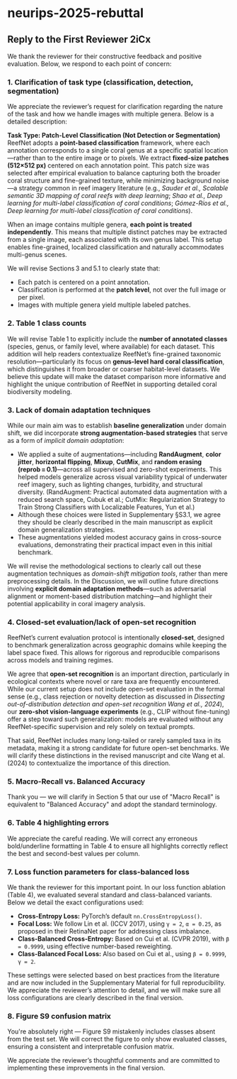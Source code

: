 # neurips-2025-rebuttal

## Reply to the First Reviewer 2iCx 

We thank the reviewer for their constructive feedback and positive evaluation. Below, we respond to each point of concern:

### 1. Clarification of task type (classification, detection, segmentation)

We appreciate the reviewer’s request for clarification regarding the nature of the task and how we handle images with multiple genera. Below is a detailed description:

**Task Type: Patch-Level Classification (Not Detection or Segmentation)**  
ReefNet adopts a **point-based classification** framework, where each annotation corresponds to a single coral genus at a specific spatial location—rather than to the entire image or to pixels. We extract **fixed-size patches (512×512 px)** centered on each annotation point. This patch size was selected after empirical evaluation to balance capturing both the broader coral structure and fine-grained texture, while minimizing background noise—a strategy common in reef imagery literature (e.g., *Sauder et al., Scalable semantic 3D mapping of coral reefs with deep learning*; *Shao et al., Deep learning for multi-label classification of coral conditions*; *Gómez-Ríos et al., Deep learning for multi-label classification of coral conditions*).

When an image contains multiple genera, **each point is treated independently**. This means that multiple distinct patches may be extracted from a single image, each associated with its own genus label. This setup enables fine-grained, localized classification and naturally accommodates multi-genus scenes.

We will revise Sections 3 and 5.1 to clearly state that:
- Each patch is centered on a point annotation.
- Classification is performed at the **patch level**, not over the full image or per pixel.
- Images with multiple genera yield multiple labeled patches.

### 2. Table 1 class counts

We will revise Table 1 to explicitly include the **number of annotated classes** (species, genus, or family level, where available) for each dataset. This addition will help readers contextualize ReefNet’s fine-grained taxonomic resolution—particularly its focus on **genus-level hard coral classification**, which distinguishes it from broader or coarser habitat-level datasets. We believe this update will make the dataset comparison more informative and highlight the unique contribution of ReefNet in supporting detailed coral biodiversity modeling.


### 3. Lack of domain adaptation techniques

While our main aim was to establish **baseline generalization** under domain shift, we did incorporate **strong augmentation-based strategies** that serve as a form of *implicit domain adaptation*:

* We applied a suite of augmentations—including **RandAugment**, **color jitter**, **horizontal flipping**, **Mixup**, **CutMix**, and **random erasing (reprob = 0.1)**—across all supervised and zero-shot experiments. This helped models generalize across visual variability typical of underwater reef imagery, such as lighting changes, turbidity, and structural diversity. (RandAugment: Practical automated data augmentation with a reduced search space, Cubuk et al.; CutMix: Regularization Strategy to Train Strong Classifiers with Localizable Features, Yun et al.)
* Although these choices were listed in Supplementary §S3.1, we agree they should be clearly described in the main manuscript as explicit domain generalization strategies.
* These augmentations yielded modest accuracy gains in cross-source evaluations, demonstrating their practical impact even in this initial benchmark.

We will revise the methodological sections to clearly call out these augmentation techniques as *domain-shift mitigation tools*, rather than mere preprocessing details. In the Discussion, we will outline future directions involving **explicit domain adaptation methods**—such as adversarial alignment or moment-based distribution matching—and highlight their potential applicability in coral imagery analysis.

### 4. Closed-set evaluation/lack of open-set recognition

ReefNet’s current evaluation protocol is intentionally **closed-set**, designed to benchmark generalization across geographic domains while keeping the label space fixed. This allows for rigorous and reproducible comparisons across models and training regimes.

We agree that **open-set recognition** is an important direction, particularly in ecological contexts where novel or rare taxa are frequently encountered. While our current setup does not include open-set evaluation in the formal sense (e.g., class rejection or novelty detection as discussed in *Dissecting out-of-distribution detection and open-set recognition Wang et al., 2024*), our **zero-shot vision-language experiments** (e.g., CLIP without fine-tuning) offer a step toward such generalization: models are evaluated without any ReefNet-specific supervision and rely solely on textual prompts.

That said, ReefNet includes many long-tailed or rarely sampled taxa in its metadata, making it a strong candidate for future open-set benchmarks. We will clarify these distinctions in the revised manuscript and cite Wang et al. (2024) to contextualize the importance of this direction.

### 5. Macro-Recall vs. Balanced Accuracy

Thank you — we will clarify in Section 5 that our use of "Macro Recall" is equivalent to "Balanced Accuracy" and adopt the standard terminology.

### 6. Table 4 highlighting errors

We appreciate the careful reading. We will correct any erroneous bold/underline formatting in Table 4 to ensure all highlights correctly reflect the best and second-best values per column.

### 7. Loss function parameters for class-balanced loss

We thank the reviewer for this important point. In our loss function ablation (Table 4), we evaluated several standard and class-balanced variants. Below we detail the exact configurations used:

* **Cross-Entropy Loss:** PyTorch’s default `nn.CrossEntropyLoss()`.
* **Focal Loss:** We follow Lin et al. (ICCV 2017), using `γ = 2`, `α = 0.25`, as proposed in their RetinaNet paper for addressing class imbalance.
* **Class-Balanced Cross-Entropy:** Based on Cui et al. (CVPR 2019), with `β = 0.9999`, using effective number-based reweighting.
* **Class-Balanced Focal Loss:** Also based on Cui et al., using `β = 0.9999`, `γ = 2`.

These settings were selected based on best practices from the literature and are now included in the Supplementary Material for full reproducibility. We appreciate the reviewer’s attention to detail, and we will make sure all loss configurations are clearly described in the final version.

### 8. Figure S9 confusion matrix

You're absolutely right — Figure S9 mistakenly includes classes absent from the test set. We will correct the figure to only show evaluated classes, ensuring a consistent and interpretable confusion matrix.

We appreciate the reviewer’s thoughtful comments and are committed to implementing these improvements in the final version.
